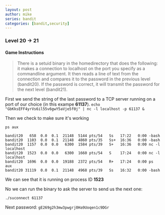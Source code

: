 ```yaml
---
layout: post
author: mike
series: bandit
categories: [bandit,security] 
---
```


### Level 20 -> 21
#### Game Instructions
> There is a setuid binary in the homedirectory that does the following: it makes a connection to localhost on the port you specify as a commandline argument. It then reads a line of text from the connection and compares it to the password in the previous level (bandit20). If the password is correct, it will transmit the password for the next level (bandit21).

First we send the string of the last password to a TCP server running on a port of our choice (in this exampe **61137**).
`echo "GbKksEFF4yrVs6il55v6gwY5aVje5f0j" | nc -l localhost -p 61137 &`

Then we check to make sure it's working

`ps aux`

```USER       PID %CPU %MEM    VSZ   RSS TTY      STAT START   TIME COMMAND
bandit20   658  0.0  0.1  21148  5144 pts/54   Ss   17:22   0:00 -bash
bandit20  1103  0.0  0.1  21148  4860 pts/35   Ss+  16:36   0:00 -bash
bandit20  1157  0.0  0.0   6300  1584 pts/39   S+   16:36   0:00 nc -l localhost
bandit20  1523  0.0  0.0   6300  1660 pts/54   S    17:24   0:00 nc -l localhost
bandit20  1696  0.0  0.0  19188  2372 pts/54   R+   17:24   0:00 ps aux
bandit20 31119  0.0  0.1  21148  4968 pts/39   Ss   16:32   0:00 -bash
```

We can see that it is running on process ID **1523**

No we can run the binary to ask the server to send us the next one:

`./suconnect 61137`

Next password:
`gE269g2h3mw3pwgrj0Ha9Uoqen1c9DGr`
